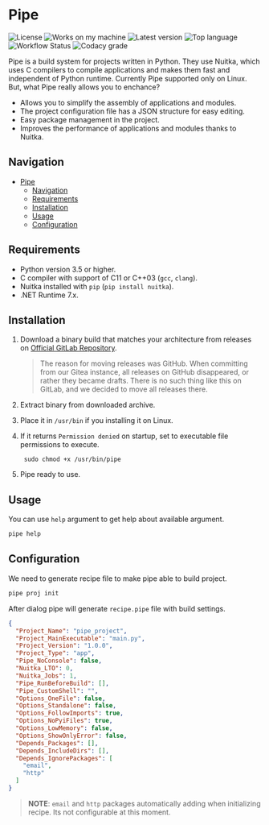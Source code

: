 # Pipe

![License](https://img.shields.io/badge/license-MIT-orange)
![Works on my machine](https://img.shields.io/badge/works-on%20my%20machine-green)
![Latest version](https://img.shields.io/gitlab/v/release/kostya-zero/Pipe)
![Top language](https://img.shields.io/github/languages/top/kostya-zero/pipe)
![Workflow Status](https://img.shields.io/github/actions/workflow/status/kostya-zero/pipe/dotnet.yml)
![Codacy grade](https://img.shields.io/codacy/grade/6bf12d0bf98345a7baba35c0804a44ef)

Pipe is a build system for projects written in Python. They use Nuitka, which uses C compilers to compile applications and makes them fast and independent of Python runtime. Currently Pipe supported only on Linux. But, what Pipe really allows you to enchance?

- Allows you to simplify the assembly of applications and modules.
- The project configuration file has a JSON structure for easy editing.
- Easy package management in the project.
- Improves the performance of applications and modules thanks to Nuitka.

## Navigation

- [Pipe](#pipe)
  - [Navigation](#navigation)
  - [Requirements](#requirements)
  - [Installation](#installation)
  - [Usage](#usage)
  - [Configuration](#configuration)

## Requirements

- Python version 3.5 or higher.
- C compiler with support of C11 or C++03 (`gcc`, `clang`).
- Nuitka installed with `pip` (`pip install nuitka`).
- .NET Runtime 7.x.

## Installation

1. Download a binary build that matches your architecture from releases on [Official GitLab Repository](https://gitlab.com/kostya-zero/pipe/-/releases).
    > The reason for moving releases was GitHub. When committing from our Gitea instance, all releases on GitHub disappeared, or rather they became drafts. There is no such thing like this on GitLab, and we decided to move all releases there.

2. Extract binary from downloaded archive.
3. Place it in `/usr/bin` if you installing it on Linux.
4. If it returns `Permission denied` on startup, set to executable file permissions to execute.

   ```shell
    sudo chmod +x /usr/bin/pipe
   ```
  
5. Pipe ready to use.

## Usage

You can use `help` argument to get help about available argument.

```bash
pipe help
```

## Configuration

We need to generate recipe file to make pipe able to build project.

```bash
pipe proj init
```

After dialog pipe will generate `recipe.pipe` file with build settings.

```json
{
  "Project_Name": "pipe_project",
  "Project_MainExecutable": "main.py",
  "Project_Version": "1.0.0",
  "Project_Type": "app",
  "Pipe_NoConsole": false,
  "Nuitka_LTO": 0,
  "Nuitka_Jobs": 1,
  "Pipe_RunBeforeBuild": [],
  "Pipe_CustomShell": "",
  "Options_OneFile": false,
  "Options_Standalone": false,
  "Options_FollowImports": true,
  "Options_NoPyiFiles": true,
  "Options_LowMemory": false,
  "Options_ShowOnlyError": false,
  "Depends_Packages": [],
  "Depends_IncludeDirs": [],
  "Depends_IgnorePackages": [
    "email",
    "http"
  ]
}
```

> **NOTE**: `email` and `http` packages automatically adding when initializing recipe. Its not configurable at this moment.
